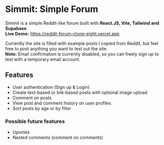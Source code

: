# Simmit: Simple Forum 

Simmit is a simple Reddit-like forum built with **React.JS, Vite, Tailwind and Supabase**\
**Live Demo:** https://reddit-forum-clone-eight.vercel.app

Currently the site is filled with example posts I copied from Reddit, but feel free to post anything you want to test out the site.\
**Note:** Email confirmation is currently disabled, so you can freely sign up to test with a temporary email account.

## Features

- User authentication (Sign up & Login)
- Create text-based or link-based posts with optional image upload
- Comment on posts
- View post and comment history on user profiles
- Sort posts by age or by filter

### Possible future features
- Upvotes
- Nested comments (comment on comments)
